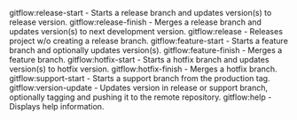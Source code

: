gitflow:release-start - Starts a release branch and updates version(s) to release version.
gitflow:release-finish - Merges a release branch and updates version(s) to next development version.
gitflow:release - Releases project w/o creating a release branch.
gitflow:feature-start - Starts a feature branch and optionally updates version(s).
gitflow:feature-finish - Merges a feature branch.
gitflow:hotfix-start - Starts a hotfix branch and updates version(s) to hotfix version.
gitflow:hotfix-finish - Merges a hotfix branch.
gitflow:support-start - Starts a support branch from the production tag.
gitflow:version-update - Updates version in release or support branch, optionally tagging and pushing it to the remote repository.
gitflow:help - Displays help information.
